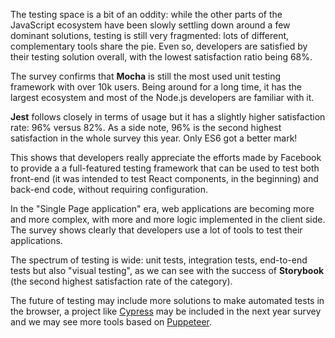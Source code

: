 The testing space is a bit of an oddity: while the other parts of the JavaScript ecosystem have been slowly settling down around a few dominant solutions, testing is still very fragmented: lots of different, complementary tools share the pie. Even so, developers are satisfied by their testing solution overall, with the lowest satisfaction ratio being 68%.

The survey confirms that **Mocha** is still the most used unit testing framework with over 10k users. Being around for a long time, it has the largest ecosystem and most of the Node.js developers are familiar with it.

**Jest** follows closely in terms of usage but it has a slightly higher satisfaction rate: 96% versus 82%. As a side note, 96% is the second highest satisfaction in the whole survey this year. Only ES6 got a better mark!

This shows that developers really appreciate the efforts made by Facebook to provide a a full-featured testing framework that can be used to test both front-end (it was intended to test React components, in the beginning) and back-end code, without requiring configuration.

In the "Single Page application" era, web applications are becoming more and more complex, with more and more logic implemented in the client side. The survey shows clearly that developers use a lot of tools to test their applications.

The spectrum of testing is wide: unit tests, integration tests, end-to-end tests but also "visual testing", as we can see with the success of **Storybook** (the second highest satisfaction rate of the category).

The future of testing may include more solutions to make automated tests in the browser, a project like [Cypress](https://www.cypress.io/) may be included in the next year survey and we may see more tools based on [Puppeteer](https://pptr.dev/).